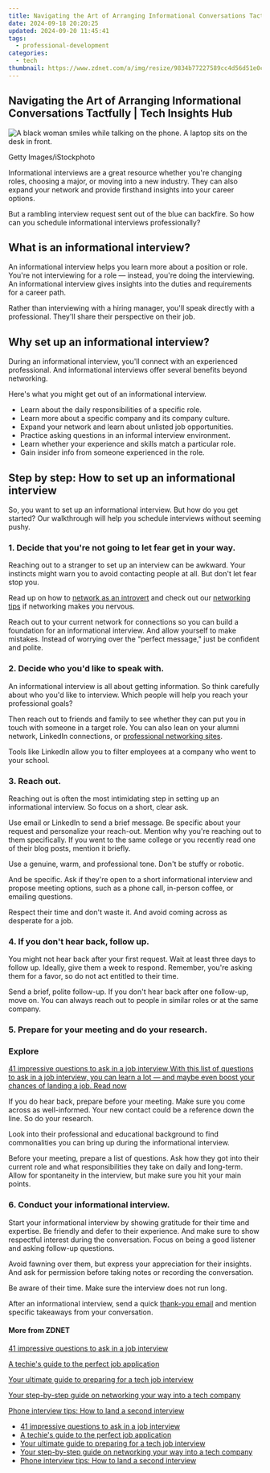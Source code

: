 ```yaml
---
title: Navigating the Art of Arranging Informational Conversations Tactfully | Tech Insights Hub
date: 2024-09-18 20:20:25
updated: 2024-09-20 11:45:41
tags:
  - professional-development
categories:
  - tech
thumbnail: https://www.zdnet.com/a/img/resize/9834b77227589cc4d56d51e0cf90e590f80e40c3/2020/03/17/1264e1ba-e72a-4b08-880f-094a703c39fb/computeruserphoneistock-1148826177.jpg?width=278&height=156&fit=crop&auto=webp
---
```


## Navigating the Art of Arranging Informational Conversations Tactfully | Tech Insights Hub

![A black woman smiles while talking on the phone. A laptop sits on the desk in front.](https://www.zdnet.com/a/img/resize/45b907e579b4ac47f30717e6d8cdbd32a180c8bd/2020/03/17/1264e1ba-e72a-4b08-880f-094a703c39fb/computeruserphoneistock-1148826177.jpg?auto=webp&width=1280)

Getty Images/iStockphoto

Informational interviews are a great resource whether you're changing roles, choosing a major, or moving into a new industry. They can also expand your network and provide firsthand insights into your career options. 

But a rambling interview request sent out of the blue can backfire. So how can you schedule informational interviews professionally?

## What is an informational interview?

An informational interview helps you learn more about a position or role. You're not interviewing for a role — instead, you're doing the interviewing. An informational interview gives insights into the duties and requirements for a career path.

Rather than interviewing with a hiring manager, you'll speak directly with a professional. They'll share their perspective on their job.

## Why set up an informational interview?

During an informational interview, you'll connect with an experienced professional. And informational interviews offer several benefits beyond networking. 

Here's what you might get out of an informational interview.

* Learn about the daily responsibilities of a specific role.
* Learn more about a specific company and its company culture.
* Expand your network and learn about unlisted job opportunities.
* Practice asking questions in an informal interview environment.
* Learn whether your experience and skills match a particular role.
* Gain insider info from someone experienced in the role.

## Step by step: How to set up an informational interview

So, you want to set up an informational interview. But how do you get started? Our walkthrough will help you schedule interviews without seeming pushy.

### 1\. Decide that you're not going to let fear get in your way.

Reaching out to a stranger to set up an interview can be awkward. Your instincts might warn you to avoid contacting people at all. But don't let fear stop you.

Read up on how to [network as an introvert](https://www.zdnet.com/education/professional-development/how-to-network-as-an-introvert/) and check out our [networking tips](https://www.zdnet.com/education/professional-development/tech-company-networking-tips/) if networking makes you nervous.

Reach out to your current network for connections so you can build a foundation for an informational interview. And allow yourself to make mistakes. Instead of worrying over the "perfect message," just be confident and polite.

### 2\. Decide who you'd like to speak with.

An informational interview is all about getting information. So think carefully about who you'd like to interview. Which people will help you reach your professional goals?

Then reach out to friends and family to see whether they can put you in touch with someone in a target role. You can also lean on your alumni network, LinkedIn connections, or [professional networking sites](https://www.zdnet.com/education/professional-development/best-networking-sites-for-tech-professionals/). 

Tools like LinkedIn allow you to filter employees at a company who went to your school.

### 3\. Reach out.

Reaching out is often the most intimidating step in setting up an informational interview. So focus on a short, clear ask. 

Use email or LinkedIn to send a brief message. Be specific about your request and personalize your reach-out. Mention why you're reaching out to them specifically. If you went to the same college or you recently read one of their blog posts, mention it briefly.

Use a genuine, warm, and professional tone. Don't be stuffy or robotic. 

And be specific. Ask if they're open to a short informational interview and propose meeting options, such as a phone call, in-person coffee, or emailing questions. 

Respect their time and don't waste it. And avoid coming across as desperate for a job. 

### 4\. If you don't hear back, follow up.

You might not hear back after your first request. Wait at least three days to follow up. Ideally, give them a week to respond. Remember, you're asking them for a favor, so do not act entitled to their time.

Send a brief, polite follow-up. If you don't hear back after one follow-up, move on. You can always reach out to people in similar roles or at the same company. 

### 5\. Prepare for your meeting and do your research.

### Explore

[41 impressive questions to ask in a job interview With this list of questions to ask in a job interview, you can learn a lot — and maybe even boost your chances of landing a job.  Read now](https://www.zdnet.com/article/questions-to-ask-in-an-interview/)

If you do hear back, prepare before your meeting. Make sure you come across as well-informed. Your new contact could be a reference down the line. So do your research. 

Look into their professional and educational background to find commonalities you can bring up during the informational interview.

 Before your meeting, prepare a list of questions. Ask how they got into their current role and what responsibilities they take on daily and long-term. Allow for spontaneity in the interview, but make sure you hit your main points.

### 6\. Conduct your informational interview.

Start your informational interview by showing gratitude for their time and expertise. Be friendly and defer to their experience. And make sure to show respectful interest during the conversation. Focus on being a good listener and asking follow-up questions.

Avoid fawning over them, but express your appreciation for their insights. And ask for permission before taking notes or recording the conversation. 

Be aware of their time. Make sure the interview does not run long.

After an informational interview, send a quick [thank-you email](https://www.zdnet.com/education/professional-development/how-to-write-an-interview-thank-you-email/) and mention specific takeaways from your conversation. 

#### More from **ZDNET**

[41 impressive questions to ask in a job interview](https://www.zdnet.com/article/questions-to-ask-in-an-interview/ "41 impressive questions to ask in a job interview")

[A techie's guide to the perfect job application](https://www.zdnet.com/article/tech-job-application-guide/ "A techie's guide to the perfect job application")

[Your ultimate guide to preparing for a tech job interview](https://www.zdnet.com/article/tech-job-interview-tips/ "Your ultimate guide to preparing for a tech job interview")

[Your step-by-step guide on networking your way into a tech company](https://www.zdnet.com/article/tech-company-networking-tips/ "Your step-by-step guide on networking your way into a tech company")

[Phone interview tips: How to land a second interview](https://www.zdnet.com/article/interview-tips-recent-grads/ "Phone interview tips: How to land a second interview")

* [41 impressive questions to ask in a job interview](https://www.zdnet.com/article/questions-to-ask-in-an-interview/ "41 impressive questions to ask in a job interview")
* [A techie's guide to the perfect job application](https://www.zdnet.com/article/tech-job-application-guide/ "A techie's guide to the perfect job application")
* [Your ultimate guide to preparing for a tech job interview](https://www.zdnet.com/article/tech-job-interview-tips/ "Your ultimate guide to preparing for a tech job interview")
* [Your step-by-step guide on networking your way into a tech company](https://www.zdnet.com/article/tech-company-networking-tips/ "Your step-by-step guide on networking your way into a tech company")
* [Phone interview tips: How to land a second interview](https://www.zdnet.com/article/interview-tips-recent-grads/ "Phone interview tips: How to land a second interview")

<ins class="adsbygoogle"
     style="display:block"
     data-ad-format="autorelaxed"
     data-ad-client="ca-pub-7571918770474297"
     data-ad-slot="1223367746"></ins>



<ins class="adsbygoogle"
     style="display:block"
     data-ad-client="ca-pub-7571918770474297"
     data-ad-slot="8358498916"
     data-ad-format="auto"
     data-full-width-responsive="true"></ins>

